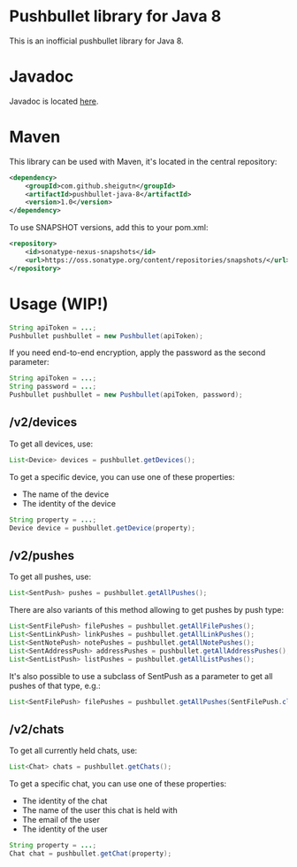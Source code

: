 # Pushbullet library for Java 8

This is an inofficial pushbullet library for Java 8.

# Javadoc

Javadoc is located [here](http://sheigutn.github.io/pushbullet-java-8).

# Maven

This library can be used with Maven, it's located in the central repository:

```xml
<dependency>
    <groupId>com.github.sheigutn</groupId>
    <artifactId>pushbullet-java-8</artifactId>
    <version>1.0</version>
</dependency>
```

To use SNAPSHOT versions, add this to your pom.xml:

```xml
<repository>
    <id>sonatype-nexus-snapshots</id>
    <url>https://oss.sonatype.org/content/repositories/snapshots/</url>
</repository>
```

# Usage (WIP!)

```java
String apiToken = ...;
Pushbullet pushbullet = new Pushbullet(apiToken);
```

If you need end-to-end encryption, apply the password as the second parameter:

```java
String apiToken = ...;
String password = ...;
Pushbullet pushbullet = new Pushbullet(apiToken, password);
```

## /v2/devices

To get all devices, use:

```java
List<Device> devices = pushbullet.getDevices();
```

To get a specific device, you can use one of these properties:
- The name of the device
- The identity of the device

```java
String property = ...;
Device device = pushbullet.getDevice(property);
```

## /v2/pushes

To get all pushes, use:

```java
List<SentPush> pushes = pushbullet.getAllPushes();
```

There are also variants of this method allowing to get pushes by push type:

```java
List<SentFilePush> filePushes = pushbullet.getAllFilePushes();
List<SentLinkPush> linkPushes = pushbullet.getAllLinkPushes();
List<SentNotePush> notePushes = pushbullet.getAllNotePushes();
List<SentAddressPush> addressPushes = pushbullet.getAllAddressPushes();
List<SentListPush> listPushes = pushbullet.getAllListPushes();
```

It's also possible to use a subclass of SentPush as a parameter to get all pushes of that type, e.g.:

```java
List<SentFilePush> filePushes = pushbullet.getAllPushes(SentFilePush.class);
```

## /v2/chats

To get all currently held chats, use:

```java
List<Chat> chats = pushbullet.getChats();
```

To get a specific chat, you can use one of these properties:
- The identity of the chat
- The name of the user this chat is held with
- The email of the user
- The identity of the user

```java
String property = ...;
Chat chat = pushbullet.getChat(property);
```